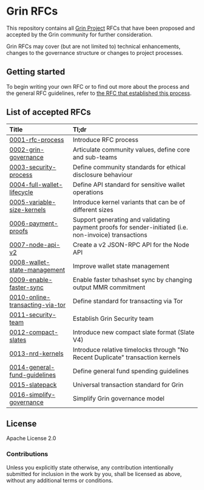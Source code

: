 # Grin RFCs

This repository contains all [Grin Project](https://grin.mw) RFCs that have been proposed and accepted by the Grin community for further consideration.

Grin RFCs may cover (but are not limited to) technical enhancements, changes to the governance structure or changes to project processes.

## Getting started

To begin writing your own RFC or to find out more about the process and the general RFC guidelines, refer to [the RFC that established this  process](text/0001-rfc-process.md).

## List of accepted RFCs

|Title|Tl;dr|
|:---|:---|
| [0001-rfc-process](text/0001-rfc-process.md) | Introduce RFC process |
| [0002-grin-governance](text/0002-grin-governance.md) | Articulate community values, define core and sub-teams |
| [0003-security-process](text/0003-security-process.md) | Define community standards for ethical disclosure behaviour |
| [0004-full-wallet-lifecycle](text/0004-full-wallet-lifecycle.md) | Define API standard for sensitive wallet operations |
| [0005-variable-size-kernels](text/0005-variable-size-kernels.md) | Introduce kernel variants that can be of different sizes |
| [0006-payment-proofs](text/0006-payment-proofs.md) | Support generating and validating payment proofs for sender-initiated (i.e. non-invoice) transactions |
| [0007-node-api-v2](text/0007-node-api-v2.md) | Create a v2 JSON-RPC API for the Node API |
| [0008-wallet-state-management](text/0008-wallet-state-management.md) | Improve wallet state management |
| [0009-enable-faster-sync](text/0009-enable-faster-sync.md) | Enable faster txhashset sync by changing output MMR commitment |
| [0010-online-transacting-via-tor](text/0010-online-transacting-via-tor.md) | Define standard for transacting via Tor |
| [0011-security-team](text/0011-security-team.md) | Establish Grin Security team |
| [0012-compact-slates](text/0012-compact-slates.md) | Introduce new compact slate format (Slate V4) |
| [0013-nrd-kernels](text/0013-nrd-kernels.md) | Introduce relative timelocks through "No Recent Duplicate" transaction kernels |
| [0014-general-fund-guidelines](text/0014-general-fund-guidelines.md) | Define general fund spending guidelines |
| [0015-slatepack](text/0015-slatepack.md) | Universal transaction standard for Grin |
| [0016-simplify-governance](text/0016-simplify-governance.md) | Simplify Grin governance model |

## License

Apache License 2.0

### Contributions

Unless you explicitly state otherwise, any contribution intentionally submitted for inclusion in the work by you, shall be licensed as above, without any additional terms or conditions.
